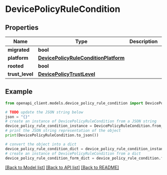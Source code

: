 # DevicePolicyRuleCondition


## Properties

Name | Type | Description | Notes
------------ | ------------- | ------------- | -------------
**migrated** | **bool** |  | [optional] 
**platform** | [**DevicePolicyRuleConditionPlatform**](DevicePolicyRuleConditionPlatform.md) |  | [optional] 
**rooted** | **bool** |  | [optional] 
**trust_level** | [**DevicePolicyTrustLevel**](DevicePolicyTrustLevel.md) |  | [optional] 

## Example

```python
from openapi_client.models.device_policy_rule_condition import DevicePolicyRuleCondition

# TODO update the JSON string below
json = "{}"
# create an instance of DevicePolicyRuleCondition from a JSON string
device_policy_rule_condition_instance = DevicePolicyRuleCondition.from_json(json)
# print the JSON string representation of the object
print(DevicePolicyRuleCondition.to_json())

# convert the object into a dict
device_policy_rule_condition_dict = device_policy_rule_condition_instance.to_dict()
# create an instance of DevicePolicyRuleCondition from a dict
device_policy_rule_condition_form_dict = device_policy_rule_condition.from_dict(device_policy_rule_condition_dict)
```
[[Back to Model list]](../README.md#documentation-for-models) [[Back to API list]](../README.md#documentation-for-api-endpoints) [[Back to README]](../README.md)


